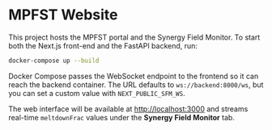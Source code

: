 # MPFST Website

This project hosts the MPFST portal and the Synergy Field Monitor. To start
both the Next.js front-end and the FastAPI backend, run:

```bash
docker-compose up --build
```

Docker Compose passes the WebSocket endpoint to the frontend so it can reach the
backend container. The URL defaults to `ws://backend:8000/ws`, but you can set a
custom value with `NEXT_PUBLIC_SFM_WS`.

The web interface will be available at <http://localhost:3000> and streams
real-time `meltdownFrac` values under the **Synergy Field Monitor** tab.
